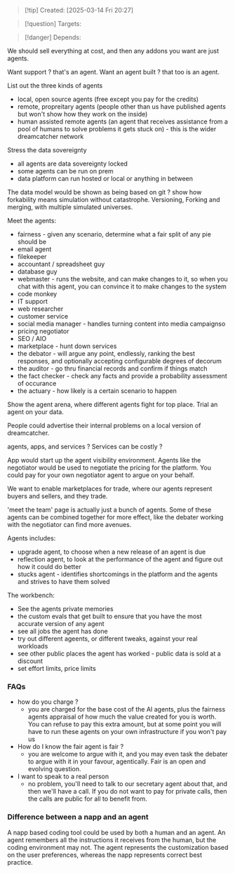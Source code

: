 
>[!tip] Created: [2025-03-14 Fri 20:27]

>[!question] Targets: 

>[!danger] Depends: 

We should sell everything at cost, and then any addons you want are just agents.

Want support ? that's an agent.  Want an agent built ? that too is an agent.

List out the three kinds of agents 
- local, open source agents (free except you pay for the credits)
- remote, propreitary agents (people other than us have published agents but won't show how they work on the inside)
- human assisted remote agents (an agent that receives assistance from a pool of humans to solve problems it gets stuck on) - this is the wider dreamcatcher network


Stress the data sovereignty
- all agents are data sovereignty locked
- some agents can be run on prem
- data platform can run hosted or local or anything in between

The data model would be shown as being based on git ? show how forkability means simulation without catastrophe.  Versioning, Forking and merging, with multiple simulated universes.


Meet the agents:
- fairness - given any scenario, determine what a fair split of any pie should be
- email agent
- filekeeper
- accountant / spreadsheet guy
- database guy
- webmaster - runs the website, and can make changes to it, so when you chat with this agent, you can convince it to make changes to the system
- code monkey
- IT support
- web researcher
- customer service
- social media manager - handles turning content into media campaignso
- pricing negotiator
- SEO / AIO
- marketplace - hunt down services
- the debator - will argue any point, endlessly, ranking the best responses, and optionally accepting configurable degrees of decorum
- the auditor - go thru financial records and confirm if things match
- the fact checker - check any facts and provide a probability assessment of occurance
- the actuary - how likely is a certain scenario to happen

Show the agent arena, where different agents fight for top place.
Trial an agent on your data.


People could advertise their internal problems on a local version of dreamcatcher.

agents, apps, and services ?
Services can be costly ?

App would start up the agent visibility environment.
Agents like the negotiator would be used to negotiate the pricing for the platform.  You could pay for your own negotiator agent to argue on your behalf.

We want to enable marketplaces for trade, where our agents represent buyers and sellers, and they trade.

'meet the team' page is actually just a bunch of agents.
Some of these agents can be combined together for more effect, like the debater working with the negotiator can find more avenues.

Agents includes:
- upgrade agent, to choose when a new release of an agent is due
- reflection agent, to look at the performance of the agent and figure out how it could do better
- stucks agent - identifies shortcomings in the platform and the agents and strives to have them solved

The workbench:
- See the agents private memories
- the custom evals that get built to ensure that you have the most accurate version of any agent
- see all jobs the agent has done
- try out different ageents, or different tweaks, against your real workloads
- see other public places the agent has worked - public data is sold at a discount
- set effort limits, price limits

### FAQs
- how do you charge ?
	- you are charged for the base cost of the AI agents, plus the fairness agents appraisal of how much the value created for you is worth.  You can refuse to pay this extra amount, but at some point you will have to run these agents on your own infrastructure if you won't pay us
- How do I know the fair agent is fair ?
	- you are welcome to argue with it, and you may even task the debater to argue with it in your favour, agentically.  Fair is an open and evolving question.
- I want to speak to a real person
	- no problem, you'll need to talk to our secretary agent about that, and then we'll have a call.  If you do not want to pay for private calls, then the calls are public for all to benefit from.

### Difference between a napp and an agent
A napp based coding tool could be used by both a human and an agent.  An agent remembers all the instructions it receives from the human, but the coding environment may not.  The agent represents the customization based on the user preferences, whereas the napp represents correct best practice.
